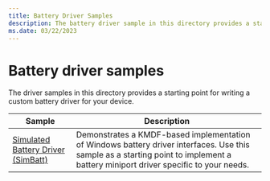 ```yaml
---
title: Battery Driver Samples
description: The battery driver sample in this directory provides a starting point for writing a custom driver for your device.
ms.date: 03/22/2023
---
```


# Battery driver samples

The driver samples in this directory provides a starting point for writing a custom battery driver for your device.

| Sample | Description |
| --- | --- |
| [Simulated Battery Driver (SimBatt)](/samples/microsoft/windows-driver-samples/simbatt-simulated-battery-driver-sample/) | Demonstrates a KMDF-based implementation of Windows battery driver interfaces. Use this sample as a starting point to implement a battery miniport driver specific to your needs. |

